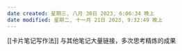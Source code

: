 ```yaml
---
date created: 星期三, 八月 30日 2023, 6:06:34 晚上
date modified: 星期二, 十一月 21日 2023, 9:32:49 晚上
---
```

[[卡片笔记写作法]]
与其他笔记大量链接，多次思考精炼的成果
